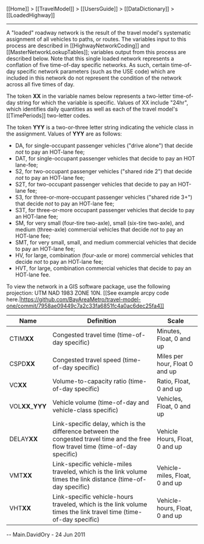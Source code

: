 [[Home]] > [[TravelModel]] > [[UsersGuide]] > [[DataDictionary]] > [[LoadedHighway]]

---

A "loaded" roadway network is the result of the travel model's systematic assignment of all vehicles to paths, or routes. The variables input to this process are described in [[HighwayNetworkCoding]] and [[MasterNetworkLookupTables]]; variables output from this process are described below. Note that this single loaded network represents a conflation of five time-of-day specific networks. As such, certain time-of-day specific network parameters (such as the USE code) which are included in this network do not represent the condition of the network across all five times of day.

The token **XX** in the variable names below represents a two-letter time-of-day string for which the variable is specific. Values of XX include "24hr", which identifies daily quantities as well as each of the travel model's [[TimePeriods]] two-letter codes.

The token **YYY** is a two-or-three letter string indicating the vehicle class in the assignment. Values of **YYY** are as follows:
* DA, for single-occupant passenger vehicles ("drive alone") that decide _not_ to pay an HOT-lane fee;
* DAT, for single-occupant passenger vehicles that decide to pay an HOT lane-fee;
* S2, for two-occupant passenger vehicles ("shared ride 2") that decide _not_ to pay an HOT-lane fee;
* S2T, for two-occupant passenger vehicles that decide to pay an HOT-lane fee;
* S3, for three-or-more-occupant passenger vehicles ("shared ride 3+") that decide _not_ to pay an HOT-lane fee;
* S3T, for three-or-more occupant passenger vehicles that decide to pay an HOT-lane fee;
* SM, for very small (four-tire two-axle), small (six-tire two-axle), and medium (three-axle) commercial vehicles that decide <em>not </em>to pay an HOT-lane fee;
* SMT, for very small, small, and medium commercial vehicles that decide to pay an HOT-lane fee;
* HV, for large, combination (four-axle or more) commercial vehicles that decide <em>not </em>to pay an HOT-lane fee;
* HVT, for large, combination commercial vehicles that decide to pay an HOT-lane fee.

To view the network in a GIS software package, use the following projection: UTM NAD 1983 ZONE 10N. [[See example arcpy code here.|https://github.com/BayAreaMetro/travel-model-one/commit/7958ae09449c7a2c33fa6851fc4a0ac6dec25fa4]]

| Name | Definition | Scale |
|---|---|---|
| CTIM**XX** | Congested travel time (time-of-day specific) | Minutes, Float, 0 and up |
| CSPD**XX** | Congested travel speed (time-of-day specific) | Miles per hour, Float 0 and up |
| VC**XX** | Volume-to-capacity ratio (time-of-day specific) | Ratio, Float, 0 and up |
| VOL**XX**_**YYY** | Vehicle volume (time-of-day and vehicle-class specific) | Vehicles, Float, 0 and up |
| DELAY**XX** | Link-specific delay, which is the difference between the congested travel time and the free flow travel time (time-of-day specific) | Vehicle Hours, Float, 0 and up |
| VMT**XX** | Link-specific vehicle-miles traveled, which is the link volume times the link distance (time-of-day specific) | Vehicle-miles, Float, 0 and up |
| VHT**XX** | Link-specific vehicle-hours traveled, which is the link volume times the link travel time (time-of-day specific) | Vehicle-hours, Float, 0 and up |
 

-- Main.DavidOry - 24 Jun 2011